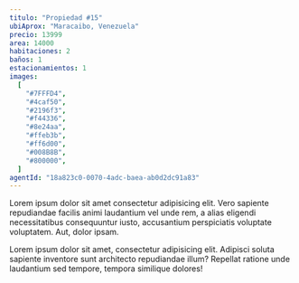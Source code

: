 ```yaml
---
titulo: "Propiedad #15"
ubiAprox: "Maracaibo, Venezuela"
precio: 13999
area: 14000
habitaciones: 2
baños: 1
estacionamientos: 1
images:
  [
    "#7FFFD4",
    "#4caf50",
    "#2196f3",
    "#f44336",
    "#8e24aa",
    "#ffeb3b",
    "#ff6d00",
    "#008B8B",
    "#800000",
  ]
agentId: "18a823c0-0070-4adc-baea-ab0d2dc91a83"
---
```


Lorem ipsum dolor sit amet consectetur adipisicing elit. Vero
sapiente repudiandae facilis animi laudantium vel unde rem, a alias
eligendi necessitatibus consequuntur iusto, accusantium perspiciatis
voluptate voluptatem. Aut, dolor ipsam.

Lorem ipsum dolor sit amet, consectetur adipisicing elit. Adipisci
soluta sapiente inventore sunt architecto repudiandae illum?
Repellat ratione unde laudantium sed tempore, tempora similique
dolores!
